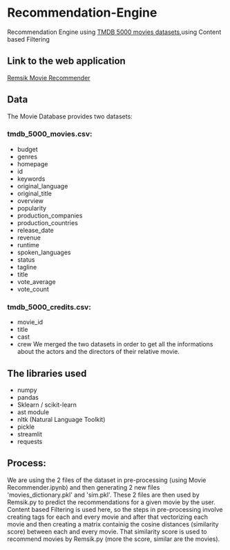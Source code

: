 # Recommendation-Engine
Recommendation Engine using [TMDB 5000 movies datasets](https://www.kaggle.com/tmdb/tmdb-movie-metadata),using Content based Filtering
## Link to the web application
[Remsik Movie Recommender](https://remsik.streamlit.app/)
## Data
The Movie Database provides two datasets:
### tmdb_5000_movies.csv:
- budget
- genres
- homepage
- id
- keywords
- original_language
- original_title
- overview
- popularity
- production_companies
- production_countries
- release_date
- revenue
- runtime
- spoken_languages
- status
- tagline
- title
- vote_average
- vote_count

### tmdb_5000_credits.csv:
- movie_id
- title
- cast
- crew
We merged the two datasets in order to get all the informations about the actors and the directors of their relative movie.

## The libraries used 
- numpy
- pandas
- Sklearn / scikit-learn
- ast module
- nltk (Natural Language Toolkit)
- pickle
- streamlit
- requests

## Process:
We are using the 2 files of the dataset in pre-processing (using Movie Recommender.ipynb) and then generating 2 new files 'movies_dictionary.pkl' and 'sim.pkl'. These 2 files are then used by Remsik.py to predict the recommendations for a given movie by the user. Content based Filtering is used here, so the steps in pre-processing involve creating tags for each and every movie and after that vectorizing each movie and then creating a matrix containig the cosine distances (similarity score) between each and every movie. That similarity score is used to recommend movies by Remsik.py (more the score, similar are the movies).
